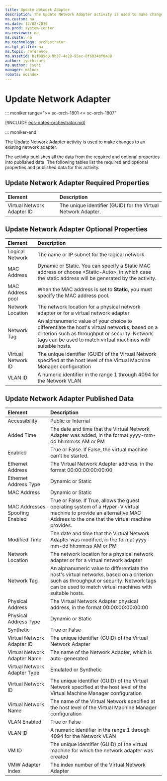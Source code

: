 ```yaml
---
title: Update Network Adapter
description: The Update Network Adapter activity is used to make changes to an existing network adapter.
ms.custom: na
ms.date: 12/02/2016
ms.prod: system-center
ms.reviewer: na
ms.suite: na
ms.technology: orchestrator
ms.tgt_pltfrm: na
ms.topic: reference
ms.assetid: b1f889d8-9b37-4e10-95ec-0f6034bf0a88
author: jyothisuri
ms.author: jsuri
manager: mkluck
robots: noindex
---
```

# Update Network Adapter

::: moniker range=">= sc-orch-1801 <= sc-orch-1807"

[!INCLUDE [eos-notes-orchestrator.md](../includes/eos-notes-orchestrator.md)]

::: moniker-end

The Update Network Adapter activity is used to make changes to an existing network adapter.

The activity publishes all the data from the required and optional properties into published data. The following tables list the required and optional properties and published data for this activity.

## Update Network Adapter Required Properties

| Element   | Description   |
|:---|:---|
| Virtual Network Adapter ID | The unique identifier (GUID) for the Virtual Network Adapter. |   

## Update Network Adapter Optional Properties

| Element   | Description   |
|:---|:---|
| Logical Network   | The name or IP subnet for the logical network.      |
| MAC Address   | Dynamic or Static. You can specify a Static MAC address or choose &lt;Static-Auto&gt;, in which case the static address will be generated by the activity.      |
| MAC Address pool   | When the MAC address is set to **Static**, you must specify the MAC address pool.      |
| Network Location   | The network location for a physical network adapter or for a virtual network adapter      |
| Network Tag   | An alphanumeric value of your choice to differentiate the host's virtual networks, based on a criterion such as throughput or security. Network tags can be used to match virtual machines with suitable hosts.    |
| Virtual Network ID | The unique identifier (GUID) of the Virtual Network specified at the host level of the Virtual Machine Manager configuration      |
| VLAN ID   | A numeric identifier in the range 1 through 4094 for the Network VLAN      |


## Update Network Adapter Published Data

| Element   | Description   |
|:---|:---|
| Accessibility   | Public or Internal      |
| Added Time   | The date and time that the Virtual Network Adapter was added, in the format yyyy-mm-dd hh:mm:ss AM or PM      |
| Enabled   | True or False. If False, the virtual machine can't be started.      |
| Ethernet Address   | The Virtual Network Adapter address, in the format 00:00:00:00:00:00      |
| Ethernet Address Type   | Dynamic or Static      |
| MAC Address   | Dynamic or Static      |
| MAC Addresses Spoofing Enabled | True or False. If True, allows the guest operating system of a Hyper-V virtual machine to provide an alternative MAC Address to the one that the virtual machine provides.      |
| Modified Time   | The date and time that the Virtual Network Adapter was modified, in the format yyyy-mm-dd hh:mm:ss AM or PM      |
| Network Location   | The network location for a physical network adapter or for a virtual network adapter      |
| Network Tag   | An alphanumeric value to differentiate the host's virtual networks, based on a criterion such as throughput or security. Network tags can be used to match virtual machines with suitable hosts.    |
| Physical Address   | The Virtual Network Adapter physical address, in the format 00:00:00:00:00:00      |
| Physical Address Type   | Dynamic or Static      |
| Synthetic   | True or False      |
| Virtual Network Adapter ID   | The unique identifier (GUID) of the Virtual Network Adapter      |
| Virtual Network Adapter Name   | The name of the Network Adapter, which is auto-generated      |
| Virtual Network Adapter Type   | Emulated or Synthetic      |
| Virtual Network ID   | The unique identifier (GUID) of the Virtual Network specified at the host level of the Virtual Machine Manager configuration      |
| Virtual Network Name   | The name of the Virtual Network specified at the host level of the Virtual Machine Manager configuration      |
| VLAN Enabled   | True or False      |
| VLAN ID   | A numeric identifier in the range 1 through 4094 for the Network VLAN      |
| VM ID   | The unique identifier (GUID) of the virtual machine for which the network adapter was created      |
| VMW Adapter Index   | The index number of the Virtual Network Adapter      |
